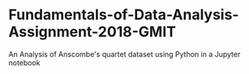 # Fundamentals-of-Data-Analysis-Assignment-2018-GMIT
An Analysis of Anscombe's quartet dataset using Python in a Jupyter notebook
